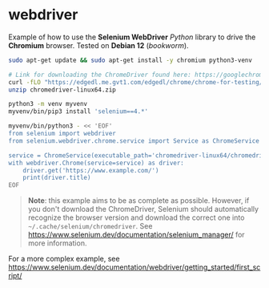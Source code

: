 # webdriver

Example of how to use the **Selenium WebDriver** _Python_ library to drive the **Chromium** browser. Tested on **Debian 12** (_bookworm_).

```bash
sudo apt-get update && sudo apt-get install -y chromium python3-venv

# Link for downloading the ChromeDriver found here: https://googlechromelabs.github.io/chrome-for-testing/#stable
curl -fLO "https://edgedl.me.gvt1.com/edgedl/chrome/chrome-for-testing/$(chromium --product-version)/linux64/chromedriver-linux64.zip"
unzip chromedriver-linux64.zip

python3 -m venv myvenv
myvenv/bin/pip3 install 'selenium==4.*'

myvenv/bin/python3 - << 'EOF'
from selenium import webdriver
from selenium.webdriver.chrome.service import Service as ChromeService

service = ChromeService(executable_path='chromedriver-linux64/chromedriver')
with webdriver.Chrome(service=service) as driver:
    driver.get('https://www.example.com/')
    print(driver.title)
EOF
```

> **Note**: this example aims to be as complete as possible. However, if you don't download the ChromeDriver, Selenium should automatically recognize the browser version and download the correct one into `~/.cache/selenium/chromedriver`. See https://www.selenium.dev/documentation/selenium_manager/ for more information.

For a more complex example, see https://www.selenium.dev/documentation/webdriver/getting_started/first_script/

